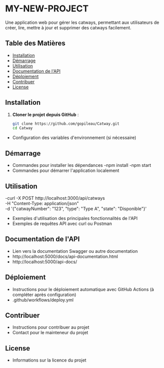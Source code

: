 # MY-NEW-PROJECT

Une application web pour gérer les catways, permettant aux utilisateurs de créer, lire, mettre à jour et supprimer des catways facilement.

## Table des Matières
- [Installation](#installation)
- [Démarrage](#démarrage)
- [Utilisation](#utilisation)
- [Documentation de l'API](#documentation-de-lapi)
- [Déploiement](#déploiement)
- [Contribuer](#contribuer)
- [License](#license)

## Installation

1. **Cloner le projet depuis GitHub** :
   ```bash
   git clone https://github.com/gopileau/Catway.git
   cd Catway
- Configuration des variables d'environnement (si nécessaire)

## Démarrage
- Commandes pour installer les dépendances 
    -npm install 
    -npm start
- Commandes pour démarrer l'application localement

## Utilisation
-curl -X POST http://localhost:3000/api/catways \
-H "Content-Type: application/json" \
-d '{"catwayNumber": "123", "type": "Type A", "state": "Disponible"}'
- Exemples d'utilisation des principales fonctionnalités de l'API
- Exemples de requêtes API avec curl ou Postman

## Documentation de l'API
- Lien vers la documentation Swagger ou autre documentation
- http://localhost:5000/docs/api-documentation.html
- http://localhost:5000/api-docs/

## Déploiement
- Instructions pour le déploiement automatique avec GitHub Actions (à compléter après configuration)
- .github/workflows/deploy.yml

## Contribuer
- Instructions pour contribuer au projet
- Contact pour le mainteneur du projet

## License
- Informations sur la licence du projet

